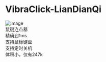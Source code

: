 # VibraClick-LianDianQi  
![image](https://github.com/Jehoash/VibraClick-LianDianQi-2/blob/master/Sample.png)  
鼠键连点器   
精确到1ms  
支持鼠标键盘  
支持定时关机  
体积小，仅有247k
